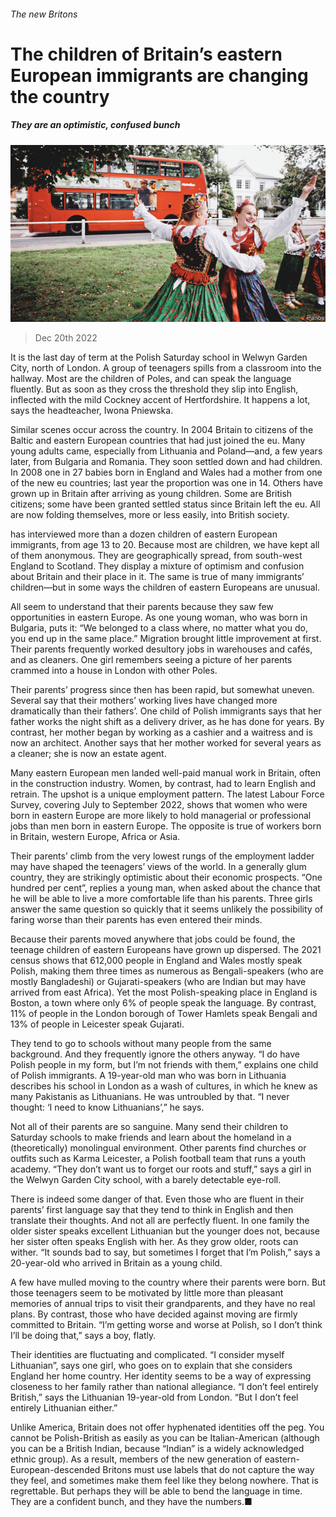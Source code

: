 ###### The new Britons

# The children of Britain’s eastern European immigrants are changing the country 

##### They are an optimistic, confused bunch 

![image](images/20221224_BRP002.jpg) 

> Dec 20th 2022 

It is the last day of term at the Polish Saturday school in Welwyn Garden City, north of London. A group of teenagers spills from a classroom into the hallway. Most are the children of Poles, and can speak the language fluently. But as soon as they cross the threshold they slip into English, inflected with the mild Cockney accent of Hertfordshire. It happens a lot, says the headteacher, Iwona Pniewska. 

Similar scenes occur across the country. In 2004 Britain  to citizens of the Baltic and eastern European countries that had just joined the eu. Many young adults came, especially from Lithuania and Poland—and, a few years later, from Bulgaria and Romania. They soon settled down and had children. In 2008 one in 27 babies born in England and Wales had a mother from one of the new eu countries; last year the proportion was one in 14. Others have grown up in Britain after arriving as young children. Some are British citizens; some have been granted settled status since Britain left the eu. All are now folding themselves, more or less easily, into British society. 

has interviewed more than a dozen children of eastern European immigrants, from age 13 to 20. Because most are children, we have kept all of them anonymous. They are geographically spread, from south-west England to Scotland. They display a mixture of optimism and confusion about Britain and their place in it. The same is true of many immigrants’ children—but in some ways the children of eastern Europeans are unusual. 

All seem to understand that their parents  because they saw few opportunities in eastern Europe. As one young woman, who was born in Bulgaria, puts it: “We belonged to a class where, no matter what you do, you end up in the same place.” Migration brought little improvement at first. Their parents frequently worked desultory jobs in warehouses and cafés, and as cleaners. One girl remembers seeing a picture of her parents crammed into a house in London with other Poles. 

Their parents’ progress since then has been rapid, but somewhat uneven. Several say that their mothers’ working lives have changed more dramatically than their fathers’. One child of Polish immigrants says that her father works the night shift as a delivery driver, as he has done for years. By contrast, her mother began by working as a cashier and a waitress and is now an architect. Another says that her mother worked for several years as a cleaner; she is now an estate agent. 

Many eastern European men landed well-paid manual work in Britain, often in the construction industry. Women, by contrast, had to learn English and retrain. The upshot is a unique employment pattern. The latest Labour Force Survey, covering July to September 2022, shows that women who were born in eastern Europe are more likely to hold managerial or professional jobs than men born in eastern Europe. The opposite is true of workers born in Britain, western Europe, Africa or Asia. 

Their parents’ climb from the very lowest rungs of the employment ladder may have shaped the teenagers’ views of the world. In a generally glum country, they are strikingly optimistic about their economic prospects. “One hundred per cent”, replies a young man, when asked about the chance that he will be able to live a more comfortable life than his parents. Three girls answer the same question so quickly that it seems unlikely the possibility of faring worse than their parents has even entered their minds. 

Because their parents moved anywhere that jobs could be found, the teenage children of eastern Europeans have grown up dispersed. The 2021 census shows that 612,000 people in England and Wales mostly speak Polish, making them three times as numerous as Bengali-speakers (who are mostly Bangladeshi) or Gujarati-speakers (who are Indian but may have arrived from east Africa). Yet the most Polish-speaking place in England is Boston, a town where only 6% of people speak the language. By contrast, 11% of people in the London borough of Tower Hamlets speak Bengali and 13% of people in Leicester speak Gujarati. 

They tend to go to schools without many people from the same background. And they frequently ignore the others anyway. “I do have Polish people in my form, but I’m not friends with them,” explains one child of Polish immigrants. A 19-year-old man who was born in Lithuania describes his school in London as a wash of cultures, in which he knew as many Pakistanis as Lithuanians. He was untroubled by that. “I never thought: ‘I need to know Lithuanians’,” he says. 

Not all of their parents are so sanguine. Many send their children to Saturday schools to make friends and learn about the homeland in a (theoretically) monolingual environment. Other parents find churches or outfits such as Karma Leicester, a Polish football team that runs a youth academy. “They don’t want us to forget our roots and stuff,” says a girl in the Welwyn Garden City school, with a barely detectable eye-roll. 

There is indeed some danger of that. Even those who are fluent in their parents’ first language say that they tend to think in English and then translate their thoughts. And not all are perfectly fluent. In one family the older sister speaks excellent Lithuanian but the younger does not, because her sister often speaks English with her. As they grow older, roots can wither. “It sounds bad to say, but sometimes I forget that I’m Polish,” says a 20-year-old who arrived in Britain as a young child. 

A few have mulled moving to the country where their parents were born. But those teenagers seem to be motivated by little more than pleasant memories of annual trips to visit their grandparents, and they have no real plans. By contrast, those who have decided against moving are firmly committed to Britain. “I’m getting worse and worse at Polish, so I don’t think I’ll be doing that,” says a boy, flatly. 

Their identities are fluctuating and complicated. “I consider myself Lithuanian”, says one girl, who goes on to explain that she considers England her home country. Her identity seems to be a way of expressing closeness to her family rather than national allegiance. “I don’t feel entirely British,” says the Lithuanian 19-year-old from London. “But I don’t feel entirely Lithuanian either.” 

Unlike America, Britain does not offer hyphenated identities off the peg. You cannot be Polish-British as easily as you can be Italian-American (although you can be a British Indian, because “Indian” is a widely acknowledged ethnic group). As a result, members of the new generation of eastern-European-descended Britons must use labels that do not capture the way they feel, and sometimes make them feel like they belong nowhere. That is regrettable. But perhaps they will be able to bend the language in time. They are a confident bunch, and they have the numbers.■


